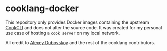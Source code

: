 # cooklang-docker

This repository only provides Docker images containing the upstream [CookCLI](https://github.com/cooklang/CookCLI) and does not alter the source code. It was created for my personal use case of hosting a `cook server` on my local network.

All credit to [Alexey Dubovskoy](https://github.com/dubadub) and the rest of the cooklang contributors.
